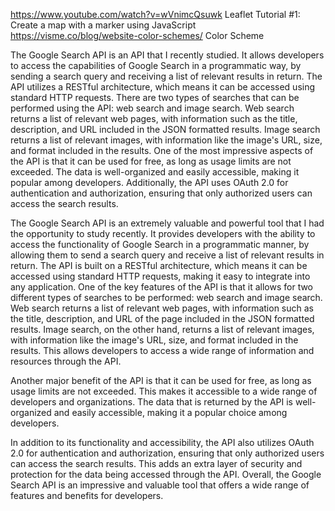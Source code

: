 https://www.youtube.com/watch?v=wVnimcQsuwk
Leaflet Tutorial #1: Create a map with a marker using JavaScript
https://visme.co/blog/website-color-schemes/
Color Scheme

The Google Search API is an API that I recently studied. It allows developers to access the capabilities of Google Search in a programmatic way, by sending a search query and receiving a list of relevant results in return. The API utilizes a RESTful architecture, which means it can be accessed using standard HTTP requests. There are two types of searches that can be performed using the API: web search and image search. Web search returns a list of relevant web pages, with information such as the title, description, and URL included in the JSON formatted results. Image search returns a list of relevant images, with information like the image's URL, size, and format included in the results. One of the most impressive aspects of the API is that it can be used for free, as long as usage limits are not exceeded. The data is well-organized and easily accessible, making it popular among developers. Additionally, the API uses OAuth 2.0 for authentication and authorization, ensuring that only authorized users can access the search results.

The Google Search API is an extremely valuable and powerful tool that I had the opportunity to study recently. It provides developers with the ability to access the functionality of Google Search in a programmatic manner, by allowing them to send a search query and receive a list of relevant results in return. The API is built on a RESTful architecture, which means it can be accessed using standard HTTP requests, making it easy to integrate into any application. One of the key features of the API is that it allows for two different types of searches to be performed: web search and image search. Web search returns a list of relevant web pages, with information such as the title, description, and URL of the page included in the JSON formatted results. Image search, on the other hand, returns a list of relevant images, with information like the image's URL, size, and format included in the results. This allows developers to access a wide range of information and resources through the API.

Another major benefit of the API is that it can be used for free, as long as usage limits are not exceeded. This makes it accessible to a wide range of developers and organizations. The data that is returned by the API is well-organized and easily accessible, making it a popular choice among developers.

In addition to its functionality and accessibility, the API also utilizes OAuth 2.0 for authentication and authorization, ensuring that only authorized users can access the search results. This adds an extra layer of security and protection for the data being accessed through the API. Overall, the Google Search API is an impressive and valuable tool that offers a wide range of features and benefits for developers.